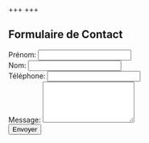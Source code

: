 +++
+++

  <div class="form-container">
        <h2>Formulaire de Contact</h2>
        <form action="https://formspree.io/f/mnnpglao" method="post">
            <div class="form-row">
                <label for="prenom">Prénom:</label>
                <input type="text" id="prenom" name="prenom" required>
            </div>
            <div class="form-row">
                <label for="nom">Nom:</label>
                <input type="text" id="nom" name="nom" required>
            </div>
            <div class="form-row">
                <label for="telephone">Téléphone:</label>
                <input type="tel" id="telephone" name="telephone" required>
            </div>
            <div class="form-row">
                <label for="message">Message:</label>
                <textarea id="message" name="message" rows="5" required></textarea>
            </div>
            <button type="submit">Envoyer</button>
        </form>
    </div>
